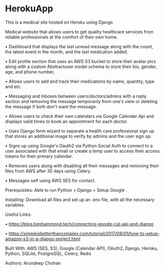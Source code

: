 # HerokuApp
This is a medical site hosted on Heroku using Django

Medical website that allows users to get quality healthcare services from reliable professionals at the comfort of their own home.

• Dashboard that displays the last unread message along with the count, the latest event in the month, and the last medication added.

• Edit profile section that uses an AWS S3 bucket to store their avatar pics along with a custom Abstractuser model schema to store their bio, gender, age, and phone number, 

• Allows users to add and track their medications by name, quantity, type and etc.

• Messaging and Inboxes between users/doctors/admins with a reply section and removing the message temporarily from one's view or deleting the message if both don't want the message.

• Allows users to check their own calendars via Google Calendar Api and displays valid times to book an appointment for each doctor.

• Uses Django form wizard to separate a health care professional sign up that stores an additional image to verify by admins and the user sign up.

• Signs up using Google's Oauth2 via Python Social Auth to connect to a user associated with that email or create a temp user to access their access tokens for their primary calendar.

• Removes users along with disabling all their messages and removing their files from AWS after 30 days using Celery.

• Messages self using AWS SES for contact.

Prerequisites: Able to run Python + Django + Setup Google .

Installing: Download all files and set up an .env file, with all the necessary variables.

Useful Links:

• https://blog.benhammond.tech/connecting-google-cal-api-and-django

• https://simpleisbetterthancomplex.com/tutorial/2017/08/01/how-to-setup-amazon-s3-in-a-django-project.html

Built With: AWS (SES, S3), Google (Calendar API), OAuth2, Django, Heroku, Python, SQLite, PostgreSQL, Celery, Redis

Authors: Arundeep Chohan

